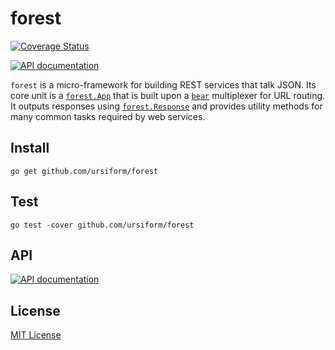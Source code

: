 # forest

[![Coverage Status](https://coveralls.io/repos/github/ursiform/forest/badge.svg?branch=master)](https://coveralls.io/github/ursiform/forest?branch=master)

[![API documentation](https://godoc.org/github.com/ursiform/forest?status.svg)](https://godoc.org/github.com/ursiform/forest)

`forest` is a micro-framework for building REST services that talk JSON. Its
core unit is a [`forest.App`](https://godoc.org/github.com/ursiform/forest#App)
that is built upon a [`bear`](https://github.com/ursiform/bear) multiplexer for
URL routing. It outputs responses using
[`forest.Response`](https://godoc.org/github.com/ursiform/forest#Response)
and provides utility methods for many common tasks required by web services.

## Install
    go get github.com/ursiform/forest

## Test
    go test -cover github.com/ursiform/forest

## API

[![API documentation](https://godoc.org/github.com/ursiform/forest?status.svg)](https://godoc.org/github.com/ursiform/forest)

## License
[MIT License](LICENSE)

